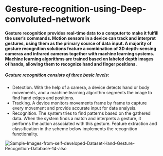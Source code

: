 # Gesture-recognition-using-Deep-convoluted-network
#### Gesture recognition provides real-time data to a computer to make it fulfill the user’s commands. Motion sensors in a device can track and interpret gestures, using them as the primary source of data input. A majority of gesture recognition solutions feature a combination of 3D depth-sensing cameras and infrared cameras together with machine learning systems. Machine learning algorithms are trained based on labeled depth images of hands, allowing them to recognize hand and finger positions.

##### Gesture recognition consists of three basic levels:

- Detection. With the help of a camera, a device detects hand or body movements, and a machine learning algorithm segments the image to find hand edges and positions.
- Tracking. A device monitors movements frame by frame to capture every movement and provide accurate input for data analysis.
- Recognition. The system tries to find patterns based on the gathered data. When the system finds a match and interprets a gesture, it performs the action associated with this gesture. Feature extraction and classification in the scheme below implements the recognition functionality.

![Sample-Images-from-self-developed-Dataset-Hand-Gesture-Recognition-Database-14-also](https://user-images.githubusercontent.com/62444992/101622947-b7713d80-3a3d-11eb-905b-6b89c05bea82.png)

